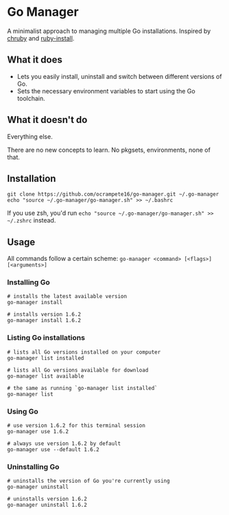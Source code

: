 # Go Manager
A minimalist approach to managing multiple Go installations. Inspired by [chruby](https://github.com/postmodern/chruby) and [ruby-install](https://github.com/postmodern/ruby-install).

## What it does
- Lets you easily install, uninstall and switch between different versions of Go.
- Sets the necessary environment variables to start using the Go toolchain.

## What it doesn't do
Everything else.

There are no new concepts to learn. No pkgsets, environments, none of that.

## Installation
```
git clone https://github.com/ocrampete16/go-manager.git ~/.go-manager
echo "source ~/.go-manager/go-manager.sh" >> ~/.bashrc
```
If you use zsh, you'd run `echo "source ~/.go-manager/go-manager.sh" >> ~/.zshrc` instead.

## Usage
All commands follow a certain scheme: `go-manager <command> [<flags>] [<arguments>]`

### Installing Go
```
# installs the latest available version
go-manager install

# installs version 1.6.2
go-manager install 1.6.2
```

### Listing Go installations
```
# lists all Go versions installed on your computer
go-manager list installed

# lists all Go versions available for download
go-manager list available

# the same as running `go-manager list installed`
go-manager list
```

### Using Go
```
# use version 1.6.2 for this terminal session
go-manager use 1.6.2

# always use version 1.6.2 by default
go-manager use --default 1.6.2
```

### Uninstalling Go
```
# uninstalls the version of Go you're currently using
go-manager uninstall

# uninstalls version 1.6.2
go-manager uninstall 1.6.2
```
